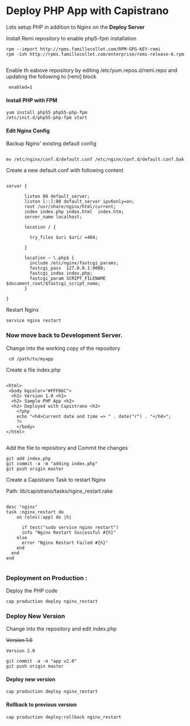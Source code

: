 # Deploy PHP App with Capistrano

Lets setup PHP in addition to Nginx on the **Deploy Server**


Install Remi repository to enable php5-fpm installation

```
rpm --import http://rpms.famillecollet.com/RPM-GPG-KEY-remi
rpm -ivh http://rpms.famillecollet.com/enterprise/remi-release-6.rpm


```

Enable th eabove repository by editing  /etc/yum.repos.d/remi.repo and updating the  following to [remi] block

```  enabled=1  ```

#### Install PHP with FPM
```
yum install php55 php55-php-fpm
/etc/init.d/php55-php-fpm start

```


#### Edit Nginx Config

Backup Nginx' existing default config

```

mv /etc/nginx/conf.d/default.conf /etc/nginx/conf.d/default.conf.bak

```


Create a new  default.conf with following content

```

server {

       listen 80 default_server;
       listen [::]:80 default_server ipv6only=on;
       root /usr/share/nginx/html/current;
       index index.php index.html  index.htm;
       server_name localhost;

       location / {

         try_files $uri $uri/ =404;

       }

       location ~ \.php$ {
         include /etc/nginx/fastcgi_params;
         fastcgi_pass  127.0.0.1:9000;
         fastcgi_index index.php;
         fastcgi_param SCRIPT_FILENAME $document_root/$fastcgi_script_name;
       }

}

```

Restart Nginx

``` service nginx restart ```



### Now move back to Development Server.

Change into the working copy of the repository

```  cd /path/to/myapp ```


Create a file index.php

```

<html>
 <body bgcolor="#FFF66C">
  <h1> Version 1.0 <h1>
  <h2> Sample PHP App <h2>
  <h2> Deployed with Capistrano <h2>
	<?php
  	echo "<h4>Current date and time => " . date("r") . "</h4>";
	?>
	</body>
</html>


```

Add the file to  repository and Commit the changes

```
git add index.php
git commit -a -m "adding index.php"
git push origin master

```




Create a Capistrano Task to restart Nginx

Path: lib/capistrano/tasks/nginx_restart.rake

```

desc "nginx"
task :nginx_restart do
    on roles(:app) do |h|

      if test("sudo service nginx restart")
      info "Nginx Restart Successful #{h}"
    else
      error "Nginx Restart Failed #{h}"
    end
  end
end


```


### Deployment on Production :

Deploy the PHP code

``` cap production deploy nginx_restart ```

### Deploy New Version

Change into the repository and edit index.php

<del>  Version 1.0  </del>

``` Version 2.0 ```

```
git commit -a -m "app v2.0"
git push origin master

```

#### Deploy new version


``` cap production deploy nginx_restart ```

#### Rollback to previous version

``` cap production deploy:rollback nginx_restart ```
